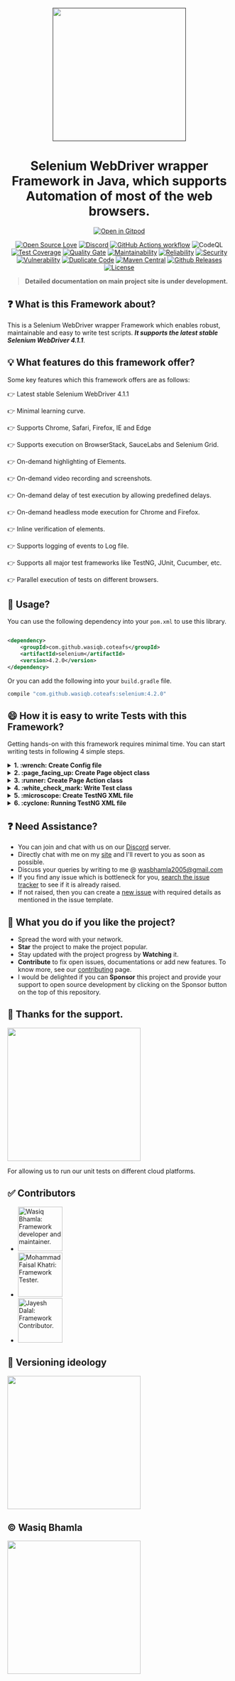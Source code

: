 <p align="center">
  <a href="">
    <img src="assets/coteafs-selenium-logo.png" width=300 padding=10 />
  </a>
</p>

<h1 align="center">Selenium WebDriver wrapper Framework in Java, which supports Automation of most of the web browsers.</h1>

<div align="center">

[![Open in Gitpod](https://gitpod.io/button/open-in-gitpod.svg)](https://gitpod.io/#https://github.com/WasiqB/coteafs-selenium)

[![Open Source Love](https://badges.frapsoft.com/os/v1/open-source.svg?v=103)][home]
[![Discord](https://img.shields.io/discord/874329599285268561?label=Discord&logo=Discord&style=for-the-badge)](https://discord.gg/DWVM398zsC)
[![GitHub Actions workflow](https://github.com/WasiqB/coteafs-selenium/actions/workflows/test.yml/badge.svg)](https://github.com/WasiqB/coteafs-selenium/actions/workflows/test.yml)
![CodeQL](https://github.com/WasiqB/coteafs-selenium/workflows/CodeQL/badge.svg)
[![Test Coverage](https://sonarcloud.io/api/project_badges/measure?project=com.github.wasiqb.coteafs%3Aselenium&metric=coverage)][coverage]
[![Quality Gate](https://sonarcloud.io/api/project_badges/measure?project=com.github.wasiqb.coteafs%3Aselenium&metric=alert_status)](https://sonarcloud.io/dashboard?id=com.github.wasiqb.coteafs%3Aselenium)
[![Maintainability](https://sonarcloud.io/api/project_badges/measure?project=com.github.wasiqb.coteafs%3Aselenium&metric=sqale_rating)](https://sonarcloud.io/component_measures?id=com.github.wasiqb.coteafs%3Aselenium&metric=Maintainability)
[![Reliability](https://sonarcloud.io/api/project_badges/measure?project=com.github.wasiqb.coteafs%3Aselenium&metric=reliability_rating)](https://sonarcloud.io/component_measures?id=com.github.wasiqb.coteafs%3Aselenium&metric=Reliability)
[![Security](https://sonarcloud.io/api/project_badges/measure?project=com.github.wasiqb.coteafs%3Aselenium&metric=security_rating)](https://sonarcloud.io/component_measures?id=com.github.wasiqb.coteafs%3Aselenium&metric=Security)
[![Vulnerability](https://sonarcloud.io/api/project_badges/measure?project=com.github.wasiqb.coteafs%3Aselenium&metric=vulnerabilities)](https://sonarcloud.io/component_measures?id=com.github.wasiqb.coteafs%3Aselenium&metric=new_vulnerabilities)
[![Duplicate Code](https://sonarcloud.io/api/project_badges/measure?project=com.github.wasiqb.coteafs%3Aselenium&metric=duplicated_lines_density)](https://sonarcloud.io/component_measures?id=com.github.wasiqb.coteafs%3Aselenium&metric=Duplications)
[![Maven Central](https://img.shields.io/maven-central/v/com.github.wasiqb.coteafs/selenium.svg)][maven]
[![Github Releases](https://img.shields.io/github/downloads/WasiqB/coteafs-selenium/total.svg)](https://github.com/WasiqB/coteafs-selenium/releases)
[![License](https://img.shields.io/badge/License-Apache%202.0-blue.svg)](https://opensource.org/licenses/Apache-2.0)

</div>

> **Detailed documentation on main project site is under development.**

## :question: What is this Framework about?

This is a Selenium WebDriver wrapper Framework which enables robust, maintainable and easy to write test scripts. _**It
supports the latest stable Selenium WebDriver 4.1.1**_.

## :bulb: What features do this framework offer?

Some key features which this framework offers are as follows:

:point_right: Latest stable Selenium WebDriver 4.1.1

:point_right: Minimal learning curve.

:point_right: Supports Chrome, Safari, Firefox, IE and Edge

:point_right: Supports execution on BrowserStack, SauceLabs and Selenium Grid.

:point_right: On-demand highlighting of Elements.

:point_right: On-demand video recording and screenshots.

:point_right: On-demand delay of test execution by allowing predefined delays.

:point_right: On-demand headless mode execution for Chrome and Firefox.

:point_right: Inline verification of elements.

:point_right: Supports logging of events to Log file.

:point_right: Supports all major test frameworks like TestNG, JUnit, Cucumber, etc.

:point_right: Parallel execution of tests on different browsers.

## :pushpin: Usage?

You can use the following dependency into your `pom.xml` to use this library.

```xml

<dependency>
    <groupId>com.github.wasiqb.coteafs</groupId>
    <artifactId>selenium</artifactId>
    <version>4.2.0</version>
</dependency>
```

Or you can add the following into your `build.gradle` file.

 ```gradle
 compile "com.github.wasiqb.coteafs:selenium:4.2.0"
 ```

## :smile: How it is easy to write Tests with this Framework?

Getting hands-on with this framework requires minimal time. You can start writing tests in following 4 simple steps.

<details>
  <summary><strong>1. :wrench: Create Config file</strong></summary>
  <br/>

Config file is by default searched in `src/test/resources` folder. The name of the config file is by default considered
as `selenium-config.yaml`.

### Sample Config file

`src/test/resources/selenium-config.yaml`

```yaml
browsers:
  local_browser:
    browser: CHROME           # CHROME, SAFARI, EDGE, FIREFOX, IE.
    url: http://demo.guru99.com/V4/   # Application URL.
    headless_mode: false      # true, for headless, else false.
    driver: # Driver manager specific settings.
      force_cache: true       # true, false (default). Forces to use cached driver.
      force_download: true    # true, false (default). Forces to download driver each time.
      path: /drivers/         # Local path where drivers will searched for.
      version: 2.14           # Version of driver.
      exe_url: https://driver/download/url    # Driver download URL.
    remote: # Remote settings block (required when Browser is Remote).
      user_id: ${CLOUD_USER}  # Cloud User. Not required for Grid.
      password: ${CLOUD_KEY}  # Cloud Key. Not required for Grid.
      protocol: HTTPS         # HTTP, HTTPS. Default HTTP.
      url: hub-cloud.browserstack.com   # Remote hub URL
      source: BROWSERSTACK    # BROWSERSTACK, GRID, SAUCELABS
      capabilities: # Remote capabilities.
        browser: Chrome
        browser_version: 75.0
        os: Windows
        os_version: 10
        resolution: 1024x768
        name: Any Test name
      cloud_capabilities: # Cloud specific capabilities.
        seleniumVersion: 3.141.59
        name: Sauce-[Java] Sample Test
    params: # test specific map.
      user: <test-specific-user>
      password: <test-specific-password>
    playback: # Playback settings.
      screen_state: NORMAL  # FULL_SCREEN, MAXIMIZED, NORMAL
      highlight: true       # true, to highlight elements, else false.
      screen_resolution: # Screen resolution settings.
        width: 1280     # Screen width.
        height: 768     # Screen height.
      recording:
        enable: true    # true, to enable recording, else false.
        path: ./video   # Video recording path.
        prefix: VID     # Video file prefix.
      delays: # On demand delay settings.
        implicit: 60          # Implicit waits in seconds.
        explicit: 60          # Explicit waits in seconds.
        after_frame_switch: 500   # Delay after iFrame switch in milliseconds.
        after_window_switch: 500  # Delay after Window switch in milliseconds.
        before_key_press: 0   # delay before key press in milliseconds.
        after_key_press: 0    # delay after key press in milliseconds.
        before_mouse_move: 0  # delay before mouse move in milliseconds.
        after_mouse_move: 0   # delay after mouse move in milliseconds.
        before_click: 0       # delay before mouse click in milliseconds.
        after_click: 0        # delay after mouse click in milliseconds.
        page_load: 60         # page load timeout in seconds.
        script_load: 60       # script load timeout in seconds.
        highlight: 500        # highlight delay in milliseconds.
      screenshot: # Screenshot settings.
        path: ~/screenshots     # default screenshot path.
        prefix: SCR             # screenshot file prefix.
        extension: jpeg         # screenshot file extension.
        capture_on_error: false # screenshot on error.
        capture_all: true       # always capture screenshot on each event, when true.
```

> **Note:** If you find any config not working, feel free to raise [an issue][].

</details>

<details>
  <summary><strong>2. :page_facing_up: Create Page object class</strong></summary>
  <br/>

Checkout the following examples which will guide you in writing tests. Let's have a look at the Login page of Guru99
demo site.

> Remember, `BrowserPage` class needs to be extended for every page and also a flavour of inheritance can be added as per requirement.

### Sample Page object

```java
package com.github.wasiqb.coteafs.selenium.pages;

import com.github.wasiqb.coteafs.selenium.core.element.ITextBoxActions;
import org.openqa.selenium.By;

import com.github.wasiqb.coteafs.selenium.core.BrowserPage;
import com.github.wasiqb.coteafs.selenium.core.element.IMouseActions;

public class LoginPage extends BrowserPage {
    public ITextBoxActions password () {
        return form ().find (By.name ("password"), "Password");
    }

    public IMouseActions signIn () {
        return form ().find (By.name ("btnLogin"), "Login");
    }

    public ITextBoxActions userId () {
        return form ().find (By.name ("uid"), "User ID");
    }

    private IMouseActions form () {
        return onClickable (By.name ("frmLogin"), "Form");
    }
}
```

</details>

<details>
  <summary><strong>3. :runner: Create Page Action class</strong></summary>
  <br/>

This is a new concept, here you can define actions specific to each page. This approach abstracts out the page action
flows and helps in modularising the classes. So whenever the flow of the page changes, you need to change only at single
place.

> For every page action you need to extend `AbstractPageAction`. Since it is a generic class, you need to pass the action class name as it's generic type.
> Also, `perform` method needs to be implemented for every action class.

### Sample page action

```java
package com.github.wasiqb.coteafs.selenium.pages.action;

import static java.text.MessageFormat.format;

import com.github.wasiqb.coteafs.selenium.core.page.AbstractPageAction;
import com.github.wasiqb.coteafs.selenium.pages.LoginPage;
import com.github.wasiqb.coteafs.selenium.pages.MainPage;

public class LoginPageAction extends AbstractPageAction<LoginPageAction> {
    public static final String PASS    = "password";
    public static final String USER_ID = "userId";

    @Override
    public void perform () {
        final LoginPage login = new LoginPage ();
        login.userId ()
            .enterText (value (USER_ID));
        login.password ()
            .enterText (value (PASS));
        login.signIn ()
            .click ();

        login.nextPage (MainPage.class)
            .managerIdBanner ()
            .verifyText ()
            .endsWith (format ("Manger Id : {0}", value (USER_ID).toString ()));
    }
}
```

</details>

<details>
  <summary><strong>4. :white_check_mark: Write Test class</strong></summary>
  <br/>

Test which are written using this framework are slightly different than usual. In the tests, Page actions is used
instead of page objects. This can be demonstrated as shown below:

### Sample Test

> Every test class extends `BrowserTest` class.

```java
package com.github.wasiqb.coteafs.selenium;

import static com.github.wasiqb.coteafs.selenium.config.ConfigUtil.appSetting;
import static com.github.wasiqb.coteafs.selenium.pages.action.LoginPageAction.PASS;
import static com.github.wasiqb.coteafs.selenium.pages.action.LoginPageAction.USER_ID;

import org.testng.annotations.BeforeClass;
import org.testng.annotations.Test;

import com.github.wasiqb.coteafs.selenium.core.BrowserTest;
import com.github.wasiqb.coteafs.selenium.pages.MainPage;
import com.github.wasiqb.coteafs.selenium.pages.action.LoginPageAction;

public class SeleniumTest extends BrowserTest {
    @BeforeClass
    public void setupMethod () {
        final MainPage main = new MainPage ();
        main.onDriver ()
            .navigateTo (appSetting ().getUrl ());
    }

    @Test
    public void testSignIn () {
        final LoginPageAction login = new LoginPageAction ();
        login.addInputValue (USER_ID, appSetting ().getParams ()
                .get ("user"))
            .addInputValue (PASS, appSetting ().getParams ()
                .get ("password"))
            .perform ();
    }
}
```

</details>

<details>
  <summary><strong>5. :microscope: Create TestNG XML file</strong></summary>
  <br/>

### Basic synchronous run

Following is a simple `testng.yaml` file for running the tests on Chrome browser **locally, on grid and on
BrowserStack** in sync.

```yaml
name: Local Suite
tests:
  - name: Test Local
    preserveOrder: true
    parameters: {
      test.browser: local
    }
    classes:
      - name: com.github.wasiqb.coteafs.selenium.SeleniumTest
        includedMethods:
          - testLogin
          - testCheckboxes
          - testDropDownBox
  - name: Test Grid
    parameters: {
      test.browser: grid
    }
    classes:
      - name: com.github.wasiqb.coteafs.selenium.SeleniumTest
        includedMethods:
          - testLogin
  - name: Test BrowserStack Chrome
      preserveOrder: true
      parameters: {
        test.browser: bs_chrome
      }
      classes:
        - name: com.github.wasiqb.coteafs.selenium.SeleniumTest
          includedMethods:
            - testLogin
            - testCheckboxes
            - testDropDownBox
```

- `test.browser`: Here, the browser config key is used to tell the framework which browser config needs to be executed.

</details>

<details>
  <summary><strong>6. :cyclone: Running TestNG XML file</strong></summary>
  <br/>

### Running on local browsers or on Selenium Grid

Run the tests using following command,

```bash
$ mvn clean install -Dsuite-xml=testng.yaml
```

### Running on BrowserStack or any other cloud solution

Run the tests using following command,

```bash
$ mvn clean install -Dsuite-xml=testng.yaml -DCLOUD_USER=<cloud_user> -DCLOUD_KEY=<cloud_key>
```

</details>

## :question: Need Assistance?

- You can join and chat with us on our [Discord][discord] server.
- Directly chat with me on my [site][] and I'll revert to you as soon as possible.
- Discuss your queries by writing to me @ [wasbhamla2005@gmail.com][mail]
- If you find any issue which is bottleneck for you, [search the issue tracker][tracker] to see if it is already raised.
- If not raised, then you can create a [new issue][issue] with required details as mentioned in the issue template.

## :star2: What you do if you like the project?

- Spread the word with your network.
- **Star** the project to make the project popular.
- Stay updated with the project progress by **Watching** it.
- **Contribute** to fix open issues, documentations or add new features. To know more, see our [contributing][] page.
- I would be delighted if you can **Sponsor** this project and provide your support to open source development by
  clicking on the Sponsor button on the top of this repository.

## :gift_heart: Thanks for the support.

<p align="left">
  <a href="http://browserstack.com">
    <img src="assets/browserstack-logo.png" width=300 />
  </a>
</p>

For allowing us to run our unit tests on different cloud platforms.

## :white_check_mark: Contributors

<div>
  <ul>
    <li>
      <a href="https://github.com/WasiqB">
        <img alt="Wasiq Bhamla: Framework developer and maintainer." src="https://github.com/WasiqB.png" width=100 height=100 />
      </a>
    </li>
    <li>
      <a href="https://github.com/mfaisalkhatri">
        <img alt="Mohammad Faisal Khatri: Framework Tester." src="https://github.com/mfaisalkhatri.png" width=100 height=100 />
      </a>
    </li>
    <li>
      <a href="https://github.com/jayeshd7">
        <img alt="Jayesh Dalal: Framework Contributor." src="https://github.com/jayeshd7.png" width=100 height=100 />
      </a>
    </li>
  </ul>
</div>

## :ticket: Versioning ideology

<p align="left">
  <a href="http://semver.org/">
    <img src="assets/semver.png" width=300 />
  </a>
</p>

## :copyright: Wasiq Bhamla

<p align="left">
  <a href="http://www.apache.org/licenses/LICENSE-2.0">
    <img src="http://www.apache.org/img/asf_logo.png" width=300 />
  </a>
</p>

[discord]: https://discord.gg/DWVM398zsC

[home]: https://github.com/wasiqb/coteafs-selenium

[coverage]: https://sonarcloud.io/component_measures?id=com.github.wasiqb.coteafs%3Aselenium&metric=Coverage

[maven]: https://maven-badges.herokuapp.com/maven-central/com.github.wasiqb.coteafs/selenium

[site]: https://wasiqb.github.io

[tracker]: https://github.com/WasiqB/coteafs-selenium/issues?q=something

[issue]: https://github.com/WasiqB/coteafs-selenium/issues/new

[contributing]: .github/CONTRIBUTING.md

[mail]: mailto:wasbhamla2005@gmail.com
